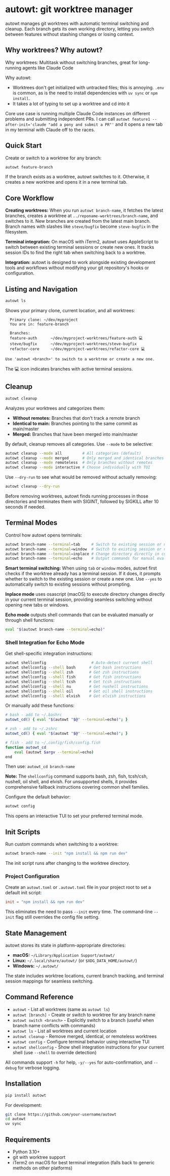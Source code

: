 # autowt: git worktree manager

autowt manages git worktrees with automatic terminal switching and cleanup. Each branch gets its own working directory, letting you switch between features without stashing changes or losing context.

## Why worktrees? Why autowt?

<!-- This section reflects the human author's purpose in writing this program. It all comes back to this. -->

Why worktrees: Multitask without switching branches, great for long-running agents like Claude Code

Why autowt:
- Worktrees don't get initialized with untracked files; this is annoying. `.env` is common, as is the need to install dependencies with `uv sync` or `npm install`.
- It takes a lot of typing to set up a worktree and cd into it

Core use case is running multiple Claude Code instances on different problems and submitting independent PRs. I can call `autowt feature1 --after-init='claude "add a pony and submit a PR"'` and it opens a new tab in my terminal with Claude off to the races.

## Quick Start

Create or switch to a worktree for any branch:

```bash
autowt feature-branch
```

If the branch exists as a worktree, autowt switches to it. Otherwise, it creates a new worktree and opens it in a new terminal tab.

## Core Workflow

**Creating worktrees:** When you run `autowt branch-name`, it fetches the latest branches, creates a worktree at `../reponame-worktrees/branch-name`, and switches to it. New branches are created from the latest main branch. Branch names with slashes like `steve/bugfix` become `steve-bugfix` in the filesystem.

**Terminal integration:** On macOS with iTerm2, autowt uses AppleScript to switch between existing terminal sessions or create new ones. It tracks session IDs to find the right tab when switching back to a worktree.

**Integration:** autowt is designed to work alongside existing development tools and workflows without modifying your git repository's hooks or configuration.

## Listing and Navigation

```bash
autowt ls
```

Shows your primary clone, current location, and all worktrees:

```
  Primary clone: ~/dev/myproject
  You are in: feature-branch

  Branches:
  feature-auth      ~/dev/myproject-worktrees/feature-auth 💻
  steve/bugfix      ~/dev/myproject-worktrees/steve-bugfix
  refactor-core     ~/dev/myproject-worktrees/refactor-core 💻

Use 'autowt <branch>' to switch to a worktree or create a new one.
```

The 💻 icon indicates branches with active terminal sessions.

## Cleanup

```bash
autowt cleanup
```

Analyzes your worktrees and categorizes them:

- **Without remotes:** Branches that don't track a remote branch
- **Identical to main:** Branches pointing to the same commit as main/master
- **Merged:** Branches that have been merged into main/master

By default, cleanup removes all categories. Use `--mode` to be selective:

```bash
autowt cleanup --mode all         # All categories (default)
autowt cleanup --mode merged      # Only merged and identical branches
autowt cleanup --mode remoteless  # Only branches without remotes
autowt cleanup --mode interactive # Choose individually with TUI
```

Use `--dry-run` to see what would be removed without actually removing:

```bash
autowt cleanup --dry-run
```

Before removing worktrees, autowt finds running processes in those directories and terminates them with SIGINT, followed by SIGKILL after 10 seconds if needed.

## Terminal Modes

Control how autowt opens terminals:

```bash
autowt branch-name --terminal=tab     # Switch to existing session or new tab (default)
autowt branch-name --terminal=window  # Switch to existing session or new window
autowt branch-name --terminal=inplace # Change directory directly in current terminal
autowt branch-name --terminal=echo    # Output commands for manual evaluation
```

**Smart terminal switching:** When using `tab` or `window` modes, autowt first checks if the worktree already has a terminal session. If it does, it prompts whether to switch to the existing session or create a new one. Use `--yes` to automatically switch to existing sessions without prompting.

**Inplace mode** uses osascript (macOS) to execute directory changes directly in your current terminal session, providing seamless switching without opening new tabs or windows.

**Echo mode** outputs shell commands that can be evaluated manually or through shell functions:

```bash
eval "$(autowt branch-name --terminal=echo)"
```

### Shell Integration for Echo Mode

Get shell-specific integration instructions:

```bash
autowt shellconfig                    # Auto-detect current shell
autowt shellconfig --shell bash      # Get bash instructions
autowt shellconfig --shell zsh       # Get zsh instructions  
autowt shellconfig --shell fish      # Get fish instructions
autowt shellconfig --shell tcsh      # Get tcsh instructions
autowt shellconfig --shell nu        # Get nushell instructions
autowt shellconfig --shell oil       # Get oil shell instructions
autowt shellconfig --shell elvish    # Get elvish instructions
```

Or manually add these functions:

```bash
# bash - add to ~/.bashrc
autowt_cd() { eval "$(autowt "$@" --terminal=echo)"; }

# zsh - add to ~/.zshrc  
autowt_cd() { eval "$(autowt "$@" --terminal=echo)"; }

# fish - add to ~/.config/fish/config.fish
function autowt_cd
    eval (autowt $argv --terminal=echo)
end
```

Then use: `autowt_cd branch-name`

**Note:** The `shellconfig` command supports bash, zsh, fish, tcsh/csh, nushell, oil shell, and elvish. For unsupported shells, it provides comprehensive fallback instructions covering common shell families.

Configure the default behavior:

```bash
autowt config
```

This opens an interactive TUI to set your preferred terminal mode.

## Init Scripts

Run custom commands when switching to a worktree:

```bash
autowt branch-name --init "npm install && npm run dev"
```

The init script runs after changing to the worktree directory.

### Project Configuration

Create an `autowt.toml` or `.autowt.toml` file in your project root to set a default init script:

```toml
init = "npm install && npm run dev"
```

This eliminates the need to pass `--init` every time. The command-line `--init` flag still overrides the config file setting.

## State Management

autowt stores its state in platform-appropriate directories:

- **macOS:** `~/Library/Application Support/autowt/`
- **Linux:** `~/.local/share/autowt/` (or `$XDG_DATA_HOME/autowt/`)
- **Windows:** `~/.autowt/`

The state includes worktree locations, current branch tracking, and terminal session mappings for seamless switching.

## Command Reference

- `autowt` - List all worktrees (same as `autowt ls`)
- `autowt [branch]` - Create or switch to worktree for any branch name
- `autowt switch <branch>` - Explicitly switch to a branch (useful when branch name conflicts with commands)
- `autowt ls` - List all worktrees and current location  
- `autowt cleanup` - Remove merged, identical, or remoteless worktrees
- `autowt config` - Configure terminal behavior using interactive TUI
- `autowt shellconfig` - Show shell integration instructions for your current shell (use `--shell` to override detection)

All commands support `-h` for help, `-y/--yes` for auto-confirmation, and `--debug` for verbose logging.

## Installation

```bash
pip install autowt
```

For development:

```bash
git clone https://github.com/your-username/autowt
cd autowt
uv sync
```

## Requirements

- Python 3.10+
- git with worktree support
- iTerm2 on macOS for best terminal integration (falls back to generic methods on other platforms)